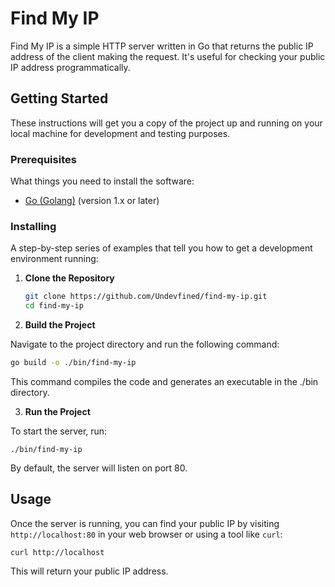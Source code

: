 # Find My IP

Find My IP is a simple HTTP server written in Go that returns the public IP address of the client making the request. It's useful for checking your public IP address programmatically.

## Getting Started

These instructions will get you a copy of the project up and running on your local machine for development and testing purposes.

### Prerequisites

What things you need to install the software:

- [Go (Golang)](https://golang.org/dl/) (version 1.x or later)

### Installing

A step-by-step series of examples that tell you how to get a development environment running:

1. **Clone the Repository**

   ```sh
   git clone https://github.com/Undevfined/find-my-ip.git
   cd find-my-ip
   ```

2. **Build the Project**

Navigate to the project directory and run the following command:

```sh
go build -o ./bin/find-my-ip
```

This command compiles the code and generates an executable in the ./bin directory.

3. **Run the Project**

To start the server, run:

```
./bin/find-my-ip
```

By default, the server will listen on port 80.

## Usage

Once the server is running, you can find your public IP by visiting `http://localhost:80` in your web browser or using a tool like `curl`:

```
curl http://localhost
```

This will return your public IP address.
